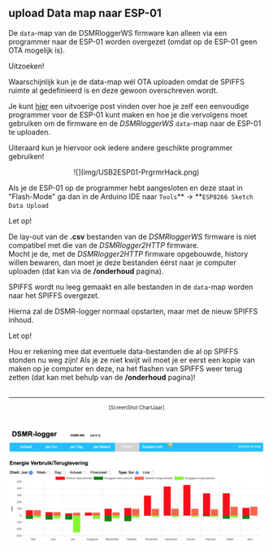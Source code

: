 ## upload Data map naar ESP-01
De `data`-map van de DSMRloggerWS firmware kan alleen via een programmer naar 
de ESP-01 worden overgezet (omdat op de ESP-01 geen OTA mogelijk is).

<div class="admonition note">
<p class="admonition-title">Uitzoeken!</p>
Waarschijnlijk kun je de data-map wél OTA uploaden omdat de
SPIFFS ruimte al gedefinieerd is en deze gewoon overschreven wordt.
</div>


Je kunt 
[hier](https://willem.aandewiel.nl/index.php/2018/08/27/eenvoudige-programmer-voor-de-esp-01-esp8266/)
een uitvoerige post vinden over hoe je zelf een eenvoudige programmer voor de
ESP-01 kunt maken en hoe je die vervolgens moet gebruiken om de firmware en de
*DSMRloggerWS* `data`-map naar de ESP-01 te uploaden.

Uiteraard kun je hiervoor ook iedere andere geschikte programmer gebruiken!

<center>![](img/USB2ESP01-PrgrmrHack.png)</center>

Als je de ESP-01 op de programmer hebt aangesloten en deze staat in "Flash-Mode"
ga dan in de Arduino IDE naar `Tools`** -> **`ESP8266 Sketch Data Upload` <br>

<div class="admonition note">
<p class="admonition-title">Let op!</p>
De lay-out van de <b>.csv</b> bestanden van de <i>DSMRloggerWS</i> firmware is niet
compatibel met die van de <i>DSMRlogger2HTTP</i> firmware.<br>
Mocht je de, met de <i>DSMRlogger2HTTP</i> firmware opgebouwde, history willen
bewaren, dan moet je deze bestanden éérst naar je computer uploaden (dat kan
via de <b>/onderhoud</b> pagina).
</div>

SPIFFS wordt nu leeg gemaakt en alle bestanden in de `data`-map worden naar het SPIFFS overgezet.

Hierna zal de DSMR-logger normaal opstarten, maar met de nieuw SPIFFS inhoud.

<div class="admonition note">
<p class="admonition-title">Let op!</p>
Hou er rekening mee dat eventuele data-bestanden die al op SPIFFS stonden nu weg zijn! 
Als je ze niet kwijt wil moet je er eerst een kopie van maken op je computer en deze, 
na het flashen van SPIFFS weer terug zetten (dat kan met behulp van de 
<b>/onderhoud</b> pagina)!
</div>


<br>

---
<center style="font-size: 70%;">[ScreenShot ChartJaar]</center><br>

![](img/ChartJaar.png)



